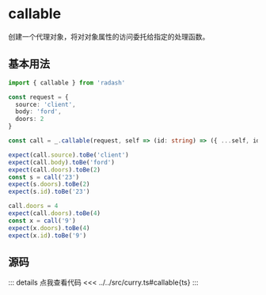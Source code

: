 # callable

创建一个代理对象，将对对象属性的访问委托给指定的处理函数。

## 基本用法

```ts
import { callable } from 'radash'

const request = {
  source: 'client',
  body: 'ford',
  doors: 2
}

const call = _.callable(request, self => (id: string) => ({ ...self, id }))

expect(call.source).toBe('client')
expect(call.body).toBe('ford')
expect(call.doors).toBe(2)
const s = call('23')
expect(s.doors).toBe(2)
expect(s.id).toBe('23')

call.doors = 4
expect(call.doors).toBe(4)
const x = call('9')
expect(x.doors).toBe(4)
expect(x.id).toBe('9')
```

## 源码

::: details 点我查看代码
<<< ../../src/curry.ts#callable{ts}
:::
